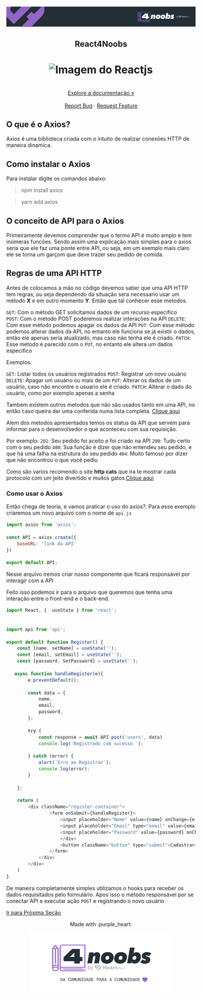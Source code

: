 <p align="center">
  <a href="https://github.com/he4rt/4noobs" target="_blank">
    <img src="../../assets/global/header-4noobs.svg">
  </a>
</p>

<p align="center">
  <h2 align="center">React4Noobs</h2>

  <h1 align="center">
  <img src="../../assets/logo.png" alt="Imagem do Reactjs" width="220">
</h1>
  
  <p align="center">
    <br />
    <a href="../README.md">Explore a documentação »</a>
    <br />
    <br />
    <a href="https://github.com/he4rt/react4noobs/issues">Report Bug</a>
    ·
    <a href="https://github.com/he4rt/react4noobs/issues">Request Feature</a>
  </p>
</p>

## O que é o Axios?

Axios é uma biblioteca criada com o intuito de realizar conexões HTTP de maneira dinamica.


## Como instalar o Axios

Para instalar digite os comandos abaixo:

>  npm install axios

> yarn add axios

## O conceito de API para o Axios

Primeiramente devemos comprender que o termo API é muito amplo e tem inúmeras funcões. Sendo assim uma explicação mais simples para o axios seria que ele faz uma ponte entre API, ou seja, em um exemplo mais claro ele se torna um garçom  que deve trazer seu pedido de comida.

## Regras de uma API HTTP

Antes de colocamos a mão no código devemos saber que uma API HTTP tem regras, ou seja dependendo da situação sera necessario usar um método **X** e em outro momento **Y**. Então que tal conhecer esse metodos.

`GET`: Com o método GET solicitamos dados de um recurso especifico  
`POST`: Com o método POST poderemos realizar interações na API
`DELETE`: Com esse método podemos apagar os dados da API
`PUT`: Com esse método podemos alterar dados da API, no entanto ele funciona se já existir o dados, então ele apenas seria atualizado, mas caso não tenha ele é criado. 
`PATCH`: Esse método é parecido com o `PUT`, no entanto ele altera um dados especifico


Exemplos:

`GET`: Listar todos os usuários registrados
`POST`: Registrar um novo usuário
`DELETE`: Apagar um usuário ou mais de um 
`PUT`: Alterar os dados de um usuário, caso não encontre o usuario ele é criado.
`PATCH`: Alterar o dado do usuário, como por exemplo apenas a senha

Tambem existem outros metodos que não são usados tanto em uma API, no então caso queira dar uma conferida numa lista completa. [Clique aqui](https://developer.mozilla.org/pt-BR/docs/Web/HTTP/Methods)


Alem dos metodos apresentados temos os status da API que servem para informar para o desenvolvedor o que aconteceu com sua requisição.

Por exemplo:
`201`: Seu pedido foi aceito e foi criado na API
`200`: Tudo certo com o seu pedido 
`400`: Sua função é dizer que não entendeu seu pedido, e que há uma falha na estrutura do seu pedido
`404`: Muito famoso por dizer que não encontrou o que você pediu

Como são varios recomendo  o site **http cats** que ira te mostrar cada protocolo com um jeito divertido e muitos gatos.[Clique aqui](https://http.cat/)

### Como usar o Axios

Então chega de teoria, e vamos praticar o uso do axios?. Para esse exemplo criaremos um novo arquivo com o nome de `api.js` 

````js
import axios from 'axios';

const API = axios.create({
    baseURL: 'link da API'
})

export default API;
````

Nesse arquivo iremos criar nosso componente que ficará responsável por interagir com a API

Feito isso podemos ir para o arquivo que queremos que tenha uma interação entre o front-end e o back-end.

```js
import React, {  useState } from 'react';


import api from 'api';

export default function Register() {
    const [name, setName] = useState('');
    const [email, setEmail] = useState('');
    const [password, SetPassword] = useState('');

   async function handleRegister(e){
        e.preventDefault();

        const data = {
            name,
            email,
            password,
        };

        try {
            const response = await API.post('users', data)
            console.log('Registrado com sucesso ');

        } catch (error) {
            alert(`Erro ao Registrar`);
            console.log(error);
        }
        
    };
    
    return (
        <div className="register-container">
                <form onSubmit={handleRegister}>
                    <input placeholder="Nome" value={name} onChange={e => setName(e.target.value)}></input>
                    <input placeholder="Email" type="email" value={email} onChange={e => setEmail(e.target.value)}></input>
                    <input placeholder="Password" value={password} onChange={e => SetPassword(e.target.value)}></input>
                    </div>
                    <button className="button" type="submit">Cadastrar</button>
                </form>
            </div>
        </div>
    )
}
```   
De maneira completamente simples utilizamos o hooks para receber os dados requisitados pelo formulário. Apos isso o metodo responsável por se conectar API e executar ação `POST` e registrando o novo usuário
  






[Ir para Próxima Seção]()

<p align="center">Made with :purple_heart:</p>

<p align="center">
  <a href="https://github.com/he4rt/4noobs" target="_blank">
    <img src="../../assets/global/footer-4noobs.svg" width="380">
  </a>
</p>